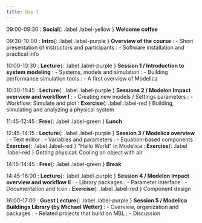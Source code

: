 ```yaml
---
title: Day 1
---
```


09:00-09:30 
: **Social**{: .label .label-yellow } **Welcome coffee**

09:30-10:00
: **Intro**{: .label .label-purple } **Overview of the course**
: - Short presentation of instructors and participants
: - Software installation and practical info

10:00-10:30 
: **Lecture**{: .label .label-purple } **Session 1 / Introduction to system modeling**
: - Systems, models and simulation
: - Building performance simulation tools
: - A first overview of Modelica

10:30-11:45 
: **Lecture**{: .label .label-purple } **Sessions 2 / Modelon Impact overview and workflow I**
: - Creating new models / Settings parameters 
: - Workflow: Simulate and plot
: **Exercise**{: .label .label-red } Building, simulating and analyzing a physical system

11:45-12:45 
: **Free**{: .label .label-green } **Lunch**

12:45-14:15 
: **Lecture**{: .label .label-purple } **Session 3 / Modelica overview**
: - Text editor
: - Variables and parameters
: - Equation-based components
: **Exercise**{: .label .label-red } "Hello World" in Modelica
: **Exercise**{: .label .label-red } Getting physical: Cooling an object with air

14:15-14:45 
: **Free**{: .label .label-green } **Break**

14:45-16:00 
: **Lecture**{: .label .label-purple } **Session 4 / Modelon Impact overview and workflow II**
: - Library packages
: - Parameter interface
: - Documentation and Icon
: **Exercise**{: .label .label-red } Component design

16:00-17:00
: **Guest Lecture**{: .label .label-purple } **Session 5 / Modelica Buildings Library (by Michael Wetter)**
: - Overview, organization and packages 
: - Related projects that build on MBL
: - Discussion



